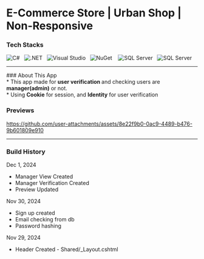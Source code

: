 # E-Commerce Store | Urban Shop | Non-Responsive
### Tech Stacks
![C#](https://img.shields.io/badge/Language-C%23-%23239120?style=flat&logo=csharp) &nbsp;
![.NET](https://img.shields.io/badge/.NET-8.0-blueviolet?style=flat&logo=dotnet) &nbsp;
![Visual Studio](https://img.shields.io/badge/IDE-Visual%20Studio-5C2D91?style=flat&logo=visualstudio&logoColor=white) &nbsp;
![NuGet](https://img.shields.io/badge/NuGet-PackageManager-004880?style=flat&logo=nuget&logoColor=white) &nbsp;&nbsp;
![SQL Server](https://img.shields.io/badge/SQL%20Server-2022-CC2927?style=flat&logo=microsoft-sql-server&logoColor=white) &nbsp;
![SQL Server](https://img.shields.io/badge/RazorPages-512BD4?style=flat&logo=dotnet&logoColor=white)

<hr>
### About This App<br>
* This app made for <b> user verification </b> and checking users are <b>manager(admin)</b> or not. <br>
* Using <b>Cookie</b> for session, and <b>Identity</b> for user verification

### Previews

https://github.com/user-attachments/assets/8e22f9b0-0ac9-4489-b476-9b601809e910
<hr>

### Build History
Dec 1, 2024
- Manager View Created
- Manager Verification Created
- Preview Updated

Nov 30, 2024
- Sign up created
- Email checking from db
- Password hashing

Nov 29, 2024
* Header Created - Shared/_Layout.cshtml
